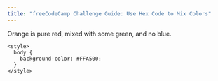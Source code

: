 ```yaml
---
title: "freeCodeCamp Challenge Guide: Use Hex Code to Mix Colors"
---
```


Orange is pure red, mixed with some green, and no blue.

    <style>
      body {
        background-color: #FFA500;
      }
    </style>
